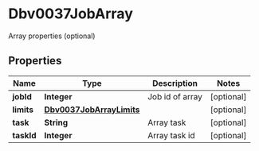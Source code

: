 

# Dbv0037JobArray

Array properties (optional)

## Properties

| Name | Type | Description | Notes |
|------------ | ------------- | ------------- | -------------|
|**jobId** | **Integer** | Job id of array |  [optional] |
|**limits** | [**Dbv0037JobArrayLimits**](Dbv0037JobArrayLimits.md) |  |  [optional] |
|**task** | **String** | Array task |  [optional] |
|**taskId** | **Integer** | Array task id |  [optional] |



